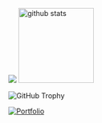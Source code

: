 
<p>
  <img src='https://github-readme-stats.vercel.app/api/top-langs/?username=Ryoma0101&theme=tokyonight&hide=jupyter%20notebook&layout=compact'>
  <img alt="github stats" height="150px" src="https://github-readme-stats.vercel.app/api?username=Ryoma0101&theme=tokyonight" />
<!--   <a href='https://www.openbadge-global.com/api/v1.0/openBadge/v2/Wallet/Public/GetAssertionShare/SjR6UlNTandId0tiU24zR0YvQjRjUT09'>
    <img src='https://github.com/Ryoma0101/Ryoma0101/assets/131366102/814e7960-1988-4426-8b8a-277f02c10a39'> -->
  </a>
</p>

![GitHub Trophy](https://github-profile-trophy.vercel.app/?username=Ryoma0101&theme=tokyonight&column=4&margin-w=15&margin-h=15)

[![Portfolio]([https://img.shields.io/badge/Portfolio-Check%20it%20out%20!-brightgreen?style=for-the-badge&logo=vercel)](https://portfolio-site-beta-indol.vercel.app/)

